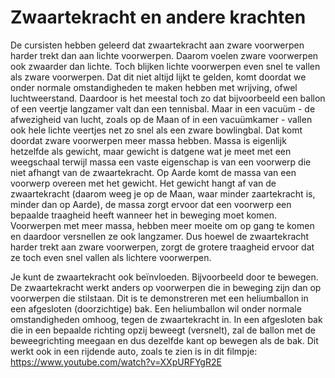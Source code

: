 # Zwaartekracht en andere krachten
De cursisten hebben geleerd dat zwaartekracht aan zware voorwerpen harder trekt dan aan lichte voorwerpen. Daarom voelen zware voorwerpen ook zwaarder dan lichte. Toch blijken lichte voorwerpen even snel te vallen als zware voorwerpen. Dat dit niet altijd lijkt te gelden, komt doordat we onder normale omstandigheden te maken hebben met wrijving, ofwel luchtweerstand. Daardoor is het meestal toch zo dat bijvoorbeeld een ballon of een veertje langzamer valt dan een tennisbal. Maar in een vacuüm - de afwezigheid van lucht, zoals op de Maan of in een vacuümkamer - vallen ook hele lichte veertjes net zo snel als een zware bowlingbal. Dat komt doordat zware voorwerpen meer massa hebben. Massa is eigenlijk hetzelfde als gewicht, maar gewicht is datgene wat je meet met een weegschaal terwijl massa een vaste eigenschap is van een voorwerp die niet afhangt van de zwaartekracht. Op Aarde komt de massa van een voorwerp overeen met het gewicht. Het gewicht hangt af van de zwaartekracht (daarom weeg je op de Maan, waar minder zaartekracht is, minder dan op Aarde), de massa zorgt ervoor dat een voorwerp een bepaalde traagheid heeft wanneer het in beweging moet komen. Voorwerpen met meer massa, hebben meer moeite om op gang te komen en daardoor versnellen ze ook langzamer. Dus hoewel de zwaartekracht harder trekt aan zware voorwerpen, zorgt de grotere traagheid ervoor dat ze toch even snel vallen als lichtere voorwerpen.

Je kunt de zwaartekracht ook beïnvloeden. Bijvoorbeeld door te bewegen. De zwaartekracht werkt anders op voorwerpen die in beweging zijn dan op voorwerpen die stilstaan. Dit is te demonstreren met een heliumballon in een afgesloten (doorzichtige) bak. Een heliumballon wil onder normale omstandigheden omhoog, tegen de zwaartekracht in. In een afgesloten bak die in een bepaalde richting opzij beweegt (versnelt), zal de ballon met de beweegrichting meegaan en dus dezelfde kant op bewegen als de bak. Dit werkt ook in een rijdende auto, zoals te zien is in dit filmpje: https://www.youtube.com/watch?v=XXpURFYgR2E
